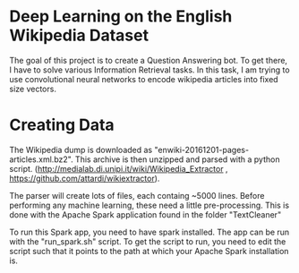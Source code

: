 # Deep Learning on the English Wikipedia Dataset

The goal of this project is to create a Question Answering bot. To get there, I have to solve various Information Retrieval tasks.
In this task, I am trying to use convolutional neural networks to encode wikipedia articles into fixed size vectors.


# Creating Data
The Wikipedia dump is downloaded as "enwiki-20161201-pages-articles.xml.bz2". This archive is then unzipped and parsed with
a python script. (http://medialab.di.unipi.it/wiki/Wikipedia_Extractor , https://github.com/attardi/wikiextractor).

The parser will create lots of files, each containg ~5000 lines. Before performing any machine learning, these need a little
pre-processing. This is done with the Apache Spark application found in the folder "TextCleaner"

To run this Spark app, you need to have spark installed. The app can be run with the "run_spark.sh" script.
To get the script to run, you need to edit the script such that it points to the path at which your Apache Spark installation is.

# 